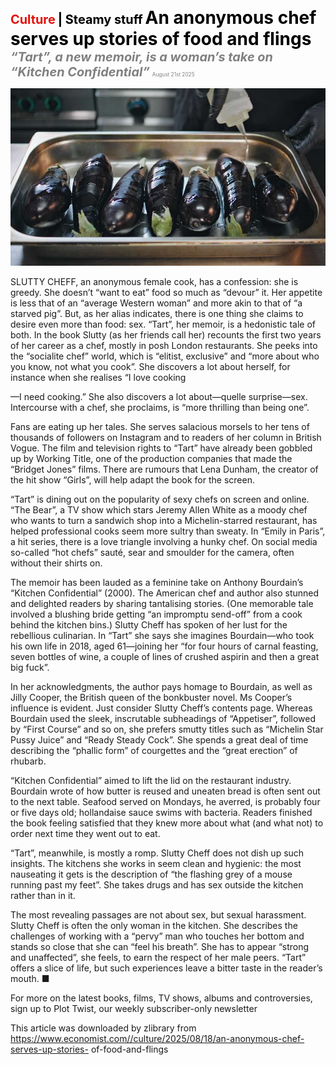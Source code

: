 <span style="color:#E3120B; font-size:14.9pt; font-weight:bold;">Culture</span> <span style="color:#000000; font-size:14.9pt; font-weight:bold;">| Steamy stuff</span>
<span style="color:#000000; font-size:21.0pt; font-weight:bold;">An anonymous chef serves up stories of food and flings</span>
<span style="color:#808080; font-size:14.9pt; font-weight:bold; font-style:italic;">“Tart”, a new memoir, is a woman’s take on “Kitchen Confidential”</span>
<span style="color:#808080; font-size:6.2pt;">August 21st 2025</span>

![](../images/071_An_anonymous_chef_serves_up_stories_of_food_and_flings/p0291_img01.jpeg)

SLUTTY CHEFF, an anonymous female cook, has a confession: she is greedy. She doesn’t “want to eat” food so much as “devour” it. Her appetite is less that of an “average Western woman” and more akin to that of “a starved pig”. But, as her alias indicates, there is one thing she claims to desire even more than food: sex. “Tart”, her memoir, is a hedonistic tale of both. In the book Slutty (as her friends call her) recounts the first two years of her career as a chef, mostly in posh London restaurants. She peeks into the “socialite chef” world, which is “elitist, exclusive” and “more about who you know, not what you cook”. She discovers a lot about herself, for instance when she realises “I love cooking

—I need cooking.” She also discovers a lot about—quelle surprise—sex. Intercourse with a chef, she proclaims, is “more thrilling than being one”.

Fans are eating up her tales. She serves salacious morsels to her tens of thousands of followers on Instagram and to readers of her column in British Vogue. The film and television rights to “Tart” have already been gobbled up by Working Title, one of the production companies that made the “Bridget Jones” films. There are rumours that Lena Dunham, the creator of the hit show “Girls”, will help adapt the book for the screen.

“Tart” is dining out on the popularity of sexy chefs on screen and online. “The Bear”, a TV show which stars Jeremy Allen White as a moody chef who wants to turn a sandwich shop into a Michelin-starred restaurant, has helped professional cooks seem more sultry than sweaty. In “Emily in Paris”, a hit series, there is a love triangle involving a hunky chef. On social media so-called “hot chefs” sauté, sear and smoulder for the camera, often without their shirts on.

The memoir has been lauded as a feminine take on Anthony Bourdain’s “Kitchen Confidential” (2000). The American chef and author also stunned and delighted readers by sharing tantalising stories. (One memorable tale involved a blushing bride getting “an impromptu send-off” from a cook behind the kitchen bins.) Slutty Cheff has spoken of her lust for the rebellious culinarian. In “Tart” she says she imagines Bourdain—who took his own life in 2018, aged 61—joining her “for four hours of carnal feasting, seven bottles of wine, a couple of lines of crushed aspirin and then a great big fuck”.

In her acknowledgments, the author pays homage to Bourdain, as well as Jilly Cooper, the British queen of the bonkbuster novel. Ms Cooper’s influence is evident. Just consider Slutty Cheff’s contents page. Whereas Bourdain used the sleek, inscrutable subheadings of “Appetiser”, followed by “First Course” and so on, she prefers smutty titles such as “Michelin Star Pussy Juice” and “Ready Steady Cock”. She spends a great deal of time describing the “phallic form” of courgettes and the “great erection” of rhubarb.

“Kitchen Confidential” aimed to lift the lid on the restaurant industry. Bourdain wrote of how butter is reused and uneaten bread is often sent out to the next table. Seafood served on Mondays, he averred, is probably four or five days old; hollandaise sauce swims with bacteria. Readers finished the book feeling satisfied that they knew more about what (and what not) to order next time they went out to eat.

“Tart”, meanwhile, is mostly a romp. Slutty Cheff does not dish up such insights. The kitchens she works in seem clean and hygienic: the most nauseating it gets is the description of “the flashing grey of a mouse running past my feet”. She takes drugs and has sex outside the kitchen rather than in it.

The most revealing passages are not about sex, but sexual harassment. Slutty Cheff is often the only woman in the kitchen. She describes the challenges of working with a “pervy” man who touches her bottom and stands so close that she can “feel his breath”. She has to appear “strong and unaffected”, she feels, to earn the respect of her male peers. “Tart” offers a slice of life, but such experiences leave a bitter taste in the reader’s mouth. ■

For more on the latest books, films, TV shows, albums and controversies, sign up to Plot Twist, our weekly subscriber-only newsletter

This article was downloaded by zlibrary from https://www.economist.com//culture/2025/08/18/an-anonymous-chef-serves-up-stories- of-food-and-flings